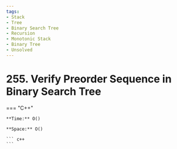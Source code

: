 ```yaml
---
tags:
- Stack
- Tree
- Binary Search Tree
- Recursion
- Monotonic Stack
- Binary Tree
- Unsolved
---
```



# 255. Verify Preorder Sequence in Binary Search Tree

=== "C++"

    **Time:** O()

    **Space:** O()

    ``` c++
    ```